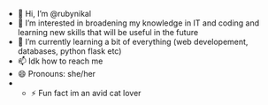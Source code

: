 - 👋 Hi, I’m @rubynikal
- 👀 I’m interested in broadening my knowledge in IT and coding and learning new skills that will be useful in the future
- 🌱 I’m currently learning a bit of everything (web developement, databases, python flask etc)
- 📫 Idk how to reach me
- 😄 Pronouns: she/her
- - ⚡ Fun fact im an avid cat lover

<!---
rubynikal/rubynikal is a ✨ special ✨ repository because its `README.md` (this file) appears on your GitHub profile.
You can click the Preview link to take a look at your changes.
--->
